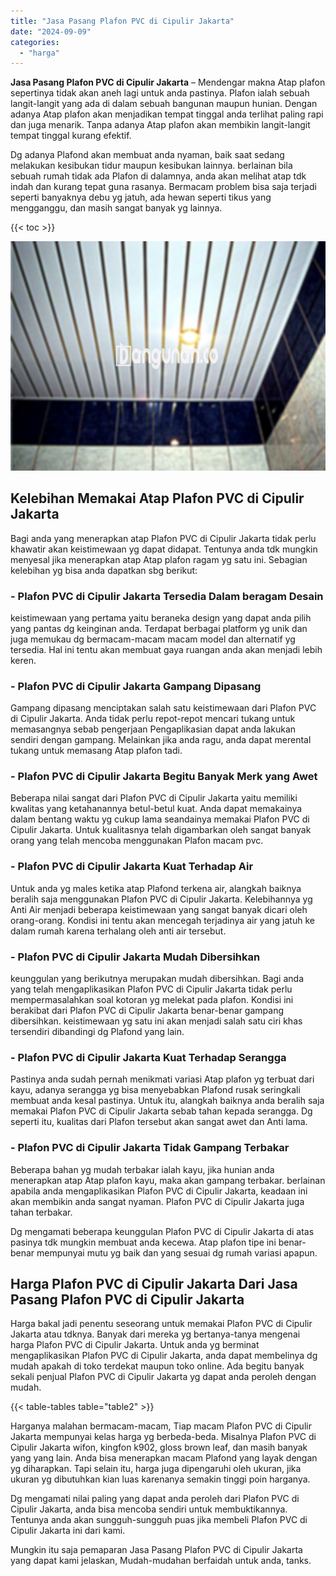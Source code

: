 ```yaml
---
title: "Jasa Pasang Plafon PVC di Cipulir Jakarta"
date: "2024-09-09"
categories: 
  - "harga"
---
```


**Jasa Pasang Plafon PVC di Cipulir Jakarta** – Mendengar makna Atap plafon sepertinya tidak akan aneh lagi untuk anda pastinya. Plafon ialah sebuah langit-langit yang ada di dalam sebuah bangunan maupun hunian. Dengan adanya Atap plafon akan menjadikan tempat tinggal anda terlihat paling rapi dan juga menarik. Tanpa adanya Atap plafon akan membikin langit-langit tempat tinggal kurang efektif.

Dg adanya Plafond akan membuat anda nyaman, baik saat sedang melakukan kesibukan tidur maupun kesibukan lainnya. berlainan bila sebuah rumah tidak ada Plafon di dalamnya, anda akan melihat atap tdk indah dan kurang tepat guna rasanya. Bermacam problem bisa saja terjadi seperti banyaknya debu yg jatuh, ada hewan seperti tikus yang mengganggu, dan masih sangat banyak yg lainnya.

{{< toc >}}

![Jasa Pasang Plafon PVC di Cipulir Jakarta](/images/flafond-pvc-murah24.png)

## Kelebihan Memakai Atap Plafon PVC di Cipulir Jakarta

Bagi anda yang menerapkan atap Plafon PVC di Cipulir Jakarta tidak perlu khawatir akan keistimewaan yg dapat didapat. Tentunya anda tdk mungkin menyesal jika menerapkan atap Atap plafon ragam yg satu ini. Sebagian kelebihan yg bisa anda dapatkan sbg berikut:

### \- Plafon PVC di Cipulir Jakarta Tersedia Dalam beragam Desain

keistimewaan yang pertama yaitu beraneka design yang dapat anda pilih yang pantas dg keinginan anda. Terdapat berbagai platform yg unik dan juga memukau dg bermacam-macam macam model dan alternatif yg tersedia. Hal ini tentu akan membuat gaya ruangan anda akan menjadi lebih keren.

### \- Plafon PVC di Cipulir Jakarta Gampang Dipasang

Gampang dipasang menciptakan salah satu keistimewaan dari Plafon PVC di Cipulir Jakarta. Anda tidak perlu repot-repot mencari tukang untuk memasangnya sebab pengerjaan Pengaplikasian dapat anda lakukan sendiri dengan gampang. Melainkan jika anda ragu, anda dapat merental tukang untuk memasang Atap plafon tadi.

### \- Plafon PVC di Cipulir Jakarta Begitu Banyak Merk yang Awet

Beberapa nilai sangat dari Plafon PVC di Cipulir Jakarta yaitu memiliki kwalitas yang ketahanannya betul-betul kuat. Anda dapat memakainya dalam bentang waktu yg cukup lama seandainya memakai Plafon PVC di Cipulir Jakarta. Untuk kualitasnya telah digambarkan oleh sangat banyak orang yang telah mencoba menggunakan Plafon macam pvc.

### \- Plafon PVC di Cipulir Jakarta Kuat Terhadap Air

Untuk anda yg males ketika atap Plafond terkena air, alangkah baiknya beralih saja menggunakan Plafon PVC di Cipulir Jakarta. Kelebihannya yg Anti Air menjadi beberapa keistimewaan yang sangat banyak dicari oleh orang-orang. Kondisi ini tentu akan mencegah terjadinya air yang jatuh ke dalam rumah karena terhalang oleh anti air tersebut.

### \- Plafon PVC di Cipulir Jakarta Mudah Dibersihkan

keunggulan yang berikutnya merupakan mudah dibersihkan. Bagi anda yang telah mengaplikasikan Plafon PVC di Cipulir Jakarta tidak perlu mempermasalahkan soal kotoran yg melekat pada plafon. Kondisi ini berakibat dari Plafon PVC di Cipulir Jakarta benar-benar gampang dibersihkan. keistimewaan yg satu ini akan menjadi salah satu ciri khas tersendiri dibandingi dg Plafond yang lain.

### \- Plafon PVC di Cipulir Jakarta Kuat Terhadap Serangga

Pastinya anda sudah pernah menikmati variasi Atap plafon yg terbuat dari kayu, adanya serangga yg bisa menyebabkan Plafond rusak seringkali membuat anda kesal pastinya. Untuk itu, alangkah baiknya anda beralih saja memakai Plafon PVC di Cipulir Jakarta sebab tahan kepada serangga. Dg seperti itu, kualitas dari Plafon tersebut akan sangat awet dan Anti lama.

### \- Plafon PVC di Cipulir Jakarta Tidak Gampang Terbakar

Beberapa bahan yg mudah terbakar ialah kayu, jika hunian anda menerapkan atap Atap plafon kayu, maka akan gampang terbakar. berlainan apabila anda mengaplikasikan Plafon PVC di Cipulir Jakarta, keadaan ini akan membikin anda sangat nyaman. Plafon PVC di Cipulir Jakarta juga tahan terbakar.

Dg mengamati beberapa keunggulan Plafon PVC di Cipulir Jakarta di atas pasinya tdk mungkin membuat anda kecewa. Atap plafon tipe ini benar-benar mempunyai mutu yg baik dan yang sesuai dg rumah variasi apapun.

## Harga Plafon PVC di Cipulir Jakarta Dari Jasa Pasang Plafon PVC di Cipulir Jakarta

Harga bakal jadi penentu seseorang untuk memakai Plafon PVC di Cipulir Jakarta atau tdknya. Banyak dari mereka yg bertanya-tanya mengenai harga Plafon PVC di Cipulir Jakarta. Untuk anda yg berminat mengaplikasikan Plafon PVC di Cipulir Jakarta, anda dapat membelinya dg mudah apakah di toko terdekat maupun toko online. Ada begitu banyak sekali penjual Plafon PVC di Cipulir Jakarta yg dapat anda peroleh dengan mudah.

{{< table-tables table="table2" >}}

Harganya malahan bermacam-macam, Tiap macam Plafon PVC di Cipulir Jakarta mempunyai kelas harga yg berbeda-beda. Misalnya Plafon PVC di Cipulir Jakarta wifon, kingfon k902, gloss brown leaf, dan masih banyak yang yang lain. Anda bisa menerapkan macam Plafond yang layak dengan yg diharapkan. Tapi selain itu, harga juga dipengaruhi oleh ukuran, jika ukuran yg dibutuhkan kian luas karenanya semakin tinggi poin harganya.

Dg mengamati nilai paling yang dapat anda peroleh dari Plafon PVC di Cipulir Jakarta, anda bisa mencoba sendiri untuk membuktikannya. Tentunya anda akan sungguh-sungguh puas jika membeli Plafon PVC di Cipulir Jakarta ini dari kami.

Mungkin itu saja pemaparan Jasa Pasang Plafon PVC di Cipulir Jakarta yang dapat kami jelaskan, Mudah-mudahan berfaidah untuk anda, tanks.
